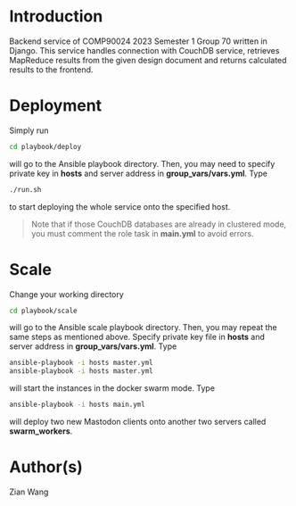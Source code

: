 # Introduction 
Backend service of COMP90024 2023 Semester 1 Group 70 written in Django. This service handles connection with CouchDB service, retrieves MapReduce results from the given design document and returns calculated results to the frontend.
# Deployment
Simply run
```bash
cd playbook/deploy
```
will go to the Ansible playbook directory. Then, you may need to specify private key in **hosts** and server address in **group_vars/vars.yml**. Type
```bash
./run.sh
```
to start deploying the whole service onto the specified host.
> Note that if those CouchDB databases are already in clustered mode, you must comment the role task in **main.yml** to avoid errors.
# Scale
Change your working directory 
```bash
cd playbook/scale
```
will go to the Ansible scale playbook directory. Then, you may repeat the same steps as mentioned above. Specify private key file in **hosts** and server address in **group_vars/vars.yml**. Type
```bash
ansible-playbook -i hosts master.yml
ansible-playbook -i hosts master.yml
```
will start the instances in the docker swarm mode. Type
```bash
ansible-playbook -i hosts main.yml
```
will deploy two new Mastodon clients onto another two servers called **swarm_workers**.
# Author(s)
Zian Wang
